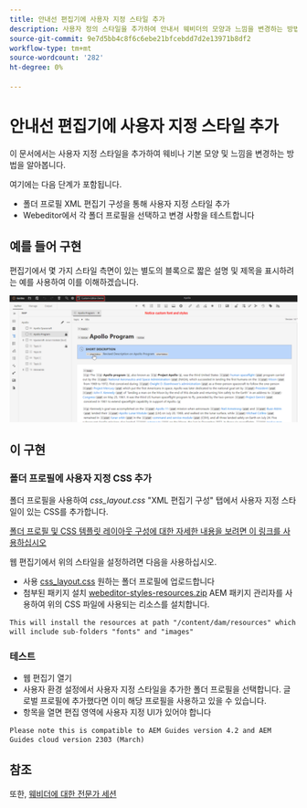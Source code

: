 ```yaml
---
title: 안내선 편집기에 사용자 지정 스타일 추가
description: 사용자 정의 스타일을 추가하여 안내서 웨비더의 모양과 느낌을 변경하는 방법을 알아봅니다.
source-git-commit: 9e7d5bb4c8f6c6ebe21bfcebdd7d2e13971b8df2
workflow-type: tm+mt
source-wordcount: '282'
ht-degree: 0%

---
```


# 안내선 편집기에 사용자 지정 스타일 추가

이 문서에서는 사용자 지정 스타일을 추가하여 웨비나 기본 모양 및 느낌을 변경하는 방법을 알아봅니다.

여기에는 다음 단계가 포함됩니다.
- 폴더 프로필 XML 편집기 구성을 통해 사용자 지정 스타일 추가
- Webeditor에서 각 폴더 프로필을 선택하고 변경 사항을 테스트합니다


## 예를 들어 구현

편집기에서 몇 가지 스타일 측면이 있는 별도의 블록으로 짧은 설명 및 제목을 표시하려는 예를 사용하여 이를 이해하겠습니다.

![사용자 지정 스타일로 웨비나 미리 보기](../../../assets/authoring/webeditor-customstyles-preview.png)


## 이 구현


### 폴더 프로필에 사용자 지정 CSS 추가

폴더 프로필을 사용하여 *css_layout.css* &quot;XML 편집기 구성&quot; 탭에서 사용자 지정 스타일이 있는 CSS를 추가합니다.

[폴더 프로필 및 CSS 템플릿 레이아웃 구성에 대한 자세한 내용을 보려면 이 링크를 사용하십시오](https://experienceleague.adobe.com/docs/experience-manager-guides-learn/videos/advanced-user-guide/editor-configuration.html?lang=en#customize-the-css-template-layout)

웹 편집기에서 위의 스타일을 설정하려면 다음을 사용하십시오.
- 사용 [css_layout.css](../../../assets/authoring/webeditor-customstyles-css_layout.css) 원하는 폴더 프로필에 업로드합니다
- 첨부된 패키지 설치 [webeditor-styles-resources.zip](../../../assets/authoring/webeditor-styles-resources.zip) AEM 패키지 관리자를 사용하여 위의 CSS 파일에 사용되는 리소스를 설치합니다.

```
This will install the resources at path "/content/dam/resources" which will include sub-folders "fonts" and "images"
```


### 테스트

- 웹 편집기 열기
- 사용자 환경 설정에서 사용자 지정 스타일을 추가한 폴더 프로필을 선택합니다. 글로벌 프로필에 추가했다면 이미 해당 프로필을 사용하고 있을 수 있습니다.
- 항목을 열면 편집 영역에 사용자 지정 UI가 있어야 합니다

```
Please note this is compatible to AEM Guides version 4.2 and AEM Guides cloud version 2303 (March)
```


## 참조

또한, [웨비더에 대한 전문가 세션](https://experienceleague.adobe.com/docs/experience-manager-guides-learn/tutorials/knowledge-base/expert-session/webbased-authoring-jan2023.html?lang=en)